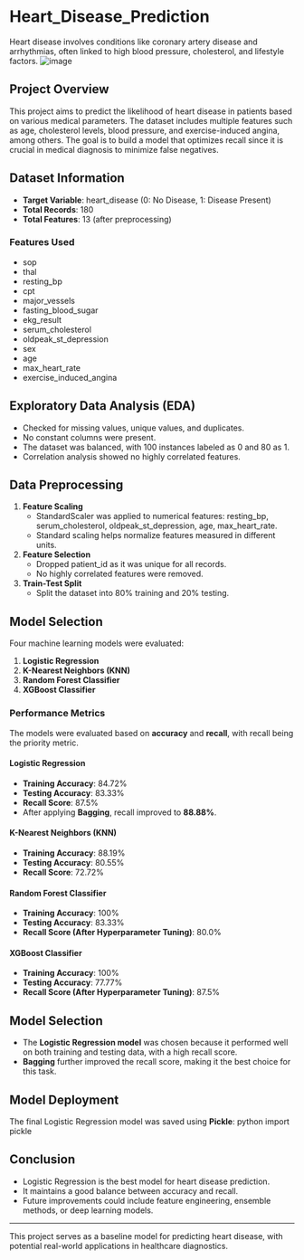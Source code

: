 # Heart_Disease_Prediction
 Heart disease involves conditions like coronary artery disease and arrhythmias, often linked to high blood pressure, cholesterol, and lifestyle factors.
![image](https://github.com/user-attachments/assets/07c07f35-9bc6-4c55-ab36-3dbbe13038d4)

## Project Overview
This project aims to predict the likelihood of heart disease in patients based on various medical parameters. The dataset includes multiple features such as age, cholesterol levels, blood pressure, and exercise-induced angina, among others. The goal is to build a model that optimizes recall since it is crucial in medical diagnosis to minimize false negatives.

## Dataset Information
- **Target Variable**: heart_disease (0: No Disease, 1: Disease Present)
- **Total Records**: 180
- **Total Features**: 13 (after preprocessing)

### Features Used
- sop
- thal
- resting_bp
- cpt
- major_vessels
- fasting_blood_sugar
- ekg_result
- serum_cholesterol
- oldpeak_st_depression
- sex
- age
- max_heart_rate
- exercise_induced_angina

## Exploratory Data Analysis (EDA)
- Checked for missing values, unique values, and duplicates.
- No constant columns were present.
- The dataset was balanced, with 100 instances labeled as 0 and 80 as 1.
- Correlation analysis showed no highly correlated features.

## Data Preprocessing
1. **Feature Scaling**
   - StandardScaler was applied to numerical features: resting_bp, serum_cholesterol, oldpeak_st_depression, age, max_heart_rate.
   - Standard scaling helps normalize features measured in different units.
2. **Feature Selection**
   - Dropped patient_id as it was unique for all records.
   - No highly correlated features were removed.
3. **Train-Test Split**
   - Split the dataset into 80% training and 20% testing.

## Model Selection
Four machine learning models were evaluated:
1. **Logistic Regression**
2. **K-Nearest Neighbors (KNN)**
3. **Random Forest Classifier**
4. **XGBoost Classifier**

### Performance Metrics
The models were evaluated based on **accuracy** and **recall**, with recall being the priority metric.

#### Logistic Regression
- **Training Accuracy**: 84.72%
- **Testing Accuracy**: 83.33%
- **Recall Score**: 87.5%
- After applying **Bagging**, recall improved to **88.88%**.

#### K-Nearest Neighbors (KNN)
- **Training Accuracy**: 88.19%
- **Testing Accuracy**: 80.55%
- **Recall Score**: 72.72%

#### Random Forest Classifier
- **Training Accuracy**: 100%
- **Testing Accuracy**: 83.33%
- **Recall Score (After Hyperparameter Tuning)**: 80.0%

#### XGBoost Classifier
- **Training Accuracy**: 100%
- **Testing Accuracy**: 77.77%
- **Recall Score (After Hyperparameter Tuning)**: 87.5%

## Model Selection
- The **Logistic Regression model** was chosen because it performed well on both training and testing data, with a high recall score.
- **Bagging** further improved the recall score, making it the best choice for this task.

## Model Deployment
The final Logistic Regression model was saved using **Pickle**:
python
import pickle




## Conclusion
- Logistic Regression is the best model for heart disease prediction.
- It maintains a good balance between accuracy and recall.
- Future improvements could include feature engineering, ensemble methods, or deep learning models.

---

This project serves as a baseline model for predicting heart disease, with potential real-world applications in healthcare diagnostics.
